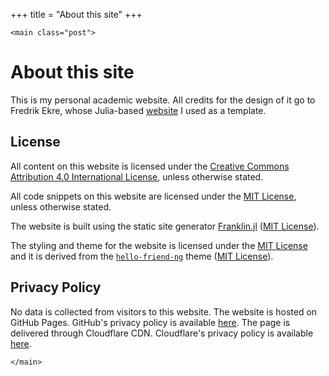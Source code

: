 +++
title = "About this site"
+++

~~~
<main class="post">
~~~


# About this site

This is my personal academic website. All credits for the design of it go to Fredrik Ekre, whose Julia-based [website](https://fredrikekre.se/) I used as a template.

## License

All content on this website is licensed under the [Creative Commons Attribution 4.0 International License](https://creativecommons.org/licenses/by/4.0/), unless otherwise stated.

All code snippets on this website are licensed under the [MIT License](https://choosealicense.com/licenses/mit/), unless otherwise stated.

The website is built using the static site generator [Franklin.jl](https://franklinjl.org/) ([MIT License](https://github.com/tlienart/Franklin.jl/blob/master/LICENSE.md)).

The styling and theme for the website is licensed under the [MIT License](https://choosealicense.com/licenses/mit/) and it is derived from the [`hello-friend-ng`](https://themes.gohugo.io/hugo-theme-hello-friend-ng/) theme ([MIT License](https://github.com/rhazdon/hugo-theme-hello-friend-ng/blob/master/LICENSE.md)).

## Privacy Policy

No data is collected from visitors to this website. The website is hosted on GitHub Pages. GitHub's privacy policy is available [here](https://help.github.com/en/github/site-policy/github-privacy-statement). The page is delivered through Cloudflare CDN. Cloudflare's privacy policy is available [here](https://www.cloudflare.com/privacypolicy/).

~~~
</main>
~~~
